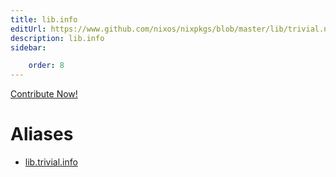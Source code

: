 ```yaml
---
title: lib.info
editUrl: https://www.github.com/nixos/nixpkgs/blob/master/lib/trivial.nix#L559C10
description: lib.info
sidebar:

    order: 8
---
```


<a href="https://www.github.com/nixos/nixpkgs/blob/master/lib/trivial.nix#L559C10">Contribute Now!</a>


# Aliases

- [lib.trivial.info](./reference/lib/trivial/lib-trivial-info)


